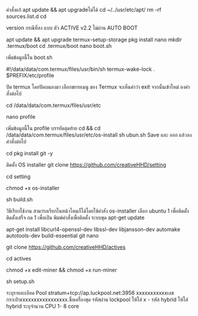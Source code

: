 คำสั่งแก้ apt update && apt upgradeไม่ได้
cd ~/../usr/etc/apt/
rm -rf sources.list.d
cd

version กรณีที่ลง แบบ ตัว ACTIVE v2.2 ไม่ผ่าน
AUTO BOOT

apt update && apt upgrade
termux-setup-storage
pkg install nano
mkdir .termux/boot
cd .termux/boot
nano boot.sh

เพิ่มข้อมูลนี้ใน boot.sh

#!/data/data/com.termux/files/usr/bin/sh
termux-wake-lock
. $PREFIX/etc/profile


ปิด termux โดยปัดบนลงมา เลือกขยายเมนู ของ Termux จะเห็นคำว่า exit จากนั้นเข้าใหม่ ลงคำสั่งต่อไป

cd /data/data/com.termux/files/usr/etc

nano profile

เพิ่มข้อมูลนี้ใน profile บรรทัดสุดท้าย
cd && cd /data/data/com.termux/files/usr/etc/os-install
sh ubun.sh
Save และ ออก แล้วลงคำสั่งต่อไป

cd
pkg install git -y

ติดตั้ง OS installer
git clone https://github.com/creativeHHD/setting

cd setting

chmod +x os-installer

sh build.sh

วิธีเรียกใช้งาน สามารถเรียกในหน้าไหนก็ได้โดยใช้คำสัง
os-installer
เลือก ubuntu 1 เพื่อติดตั้ง
ติดตั้งเสร็จ กด 1 เพื่อเปิด
พิมพ์คำสั่งเพื่อติดตั้ง ระบบขุด
apt-get update

apt-get install libcurl4-openssl-dev libssl-dev libjansson-dev automake autotools-dev build-essential git nano

git clone https://github.com/creativeHHD/actives

cd actives

chmod +x edit-miner && chmod +x run-miner

sh setup.sh

ระบุรายละเอียด Pool
stratum+tcp://ap.luckpool.net:3956
xxxxxxxxxxxเลขกระเป๋าxxxxxxxxxxxxxxxxx.ชื่อเครื่องขุด
รหัสผ่าน lockpool ให้ใส่ x - รหัส hybrid ให้ใส่ hybrid
ระบุจำนวน CPU 1- 8 core

